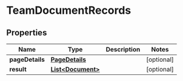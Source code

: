 

# TeamDocumentRecords


## Properties

| Name | Type | Description | Notes |
|------------ | ------------- | ------------- | -------------|
|**pageDetails** | [**PageDetails**](PageDetails.md) |  |  [optional] |
|**result** | [**List&lt;Document&gt;**](Document.md) |  |  [optional] |



